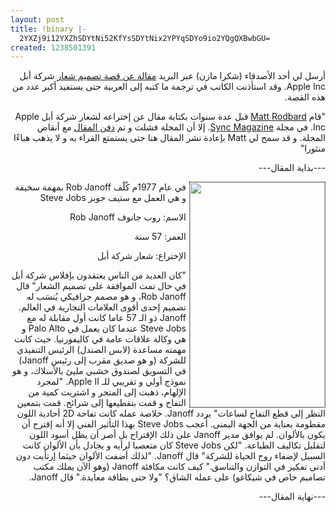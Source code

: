 ```yaml
---
layout: post
title: !binary |-
  2YXZj9i12YXZhSDYtNi52KfYsSDYtNix2YPYqSDYo9io2YQgQXBwbGU=
created: 1238501391
---
```

<p style="direction: rtl; text-align: right;">أرسل لي أحد الأصدقاء (شكرا مازن) عبر البريد <a href="http://www.zlok.net/blog/2009/03/29/i-invented-the-apple-logo/">مقالة عن قصة تصميم شعار</a> شركة أبل Apple Inc. وقد استأذنت الكاتب في ترجمة ما كتبه إلى العربية حتى يستفيد أكبر عدد من هذه القصة.</p>
<p style="direction: rtl; text-align: right;">"قام <a href="http://newyork.metromix.com/">Matt Rodbard</a> قبل عدة سنوات بكتابة مقال عن إختراعه لشعار شركة أبل Apple Inc. في مجلة <a href="http://en.wikipedia.org/wiki/Sync_(magazine)">Sync Magazine</a>. إلا أن المجلة فشلت و تم <a href="http://web.archive.org/web/20060603171509/http://www.syncmag.com/article2/0,1895,1887818,00.asp">دفن المقال</a> مع أنقاض المجلة. و قد سمح لي Matt بإعادة نشر المقال هنا حتى يستمتع القراء به و لا يذهب هباءًا منثورا"</p>
<p style="direction: rtl; text-align: right;">---بداية المقال---</p><img src="http://www.zlok.net/blog/wp-content/uploads/rob_janoff_apple_logo.gif" width="216" height="360" name="rob_janoff_apple_logo.gif" style="border-top-width: 1px; border-right-width: 1px; border-bottom-width: 1px; border-left-width: 1px; border-top-color: rgb(0, 0, 0); border-right-color: rgb(0, 0, 0); border-bottom-color: rgb(0, 0, 0); border-left-color: rgb(0, 0, 0); border-top-style: dotted; border-right-style: dotted; border-bottom-style: dotted; border-left-style: dotted; margin-left: 5px; float: right;" id="rob_janoff_apple_logo.gif" />
<p style="direction: rtl; text-align: right;">في عام 1977م كُلّف Rob Janoff بمهمة سخيفة و هي العمل مع ستيف جوبز Steve Jobs</p>
<p style="direction: rtl; text-align: right;">الاسم: روب جانوف Rob Janoff</p>
<p style="direction: rtl; text-align: right;">العمر: 57 سنة</p>
<p style="direction: rtl; text-align: right;">الإختراع: شعار شركة أبل</p>
<p style="direction: rtl; text-align: right;">"كان العديد من الناس يعتقدون بإفلاس شركة أبل في حال تمت الموافقة على تصميم الشعار" قال Rob Janoff، و هو مصمم جرافيكي يُنسَب له تصميم إحدى أقوى العلامات التجارية في العالم. Janoff ذو الـ 57 عاما كانت أول مقابلة له مع Steve Jobs عندما كان يعمل في Palo Alto و هي وكالة علاقات عامة في كاليفورنيا. حيث كانت مهمته مساعدة (لابس الصندل) الرئيس التنفيذي للشركة (و هو صديق مقرب إلى رئيس Janoff) في التسويق لصندوق خشبي مليئ بالأسلاك، و هو نموذج أولي و تقريبي للـ Apple II. "لمجرد الإلهام، ذهبت إلى المتجر و اشتريت كمية من التفاح و قمت بتقطيعها إلى شرائح. قمت بتمعين النظر إلى قطع التفاح لساعات" يردد Janoff. خلاصة عمله كانت تفاحة 2D أحادية اللون مقطومة بعناية من الجهة اليمنى. أُعجب Steve Jobs بهذا التأثير الفني إلا أنه إقترح أن يكون بالألوان. لم يوافق مدير Janoff على ذلك الإقتراح بل أصر أن يظل أسود اللون لتقليل تكاليف الطباعة. "لكن Steve Jobs كان متعصبا لرأيه و يجادل بأن الألوان كانت السبيل لإضفاء روح الحياة للشركة" قال Janoff. "لذلك أضفت الألوان حيثما إرتأيت دون أدنى تفكير في التوازن والتناسق." كيف كانت مكافئة Janoff (وهو الآن يملك مكتب تصاميم خاص في شيكاغو) على عمله الشاق؟ "ولا حتى بطاقة معايدة." قال Janoff.</p>
<p style="direction: rtl; text-align: right;">---نهاية المقال---<br /></p>
<p style="direction: rtl; text-align: right;"><br /></p>
<!--break-->
